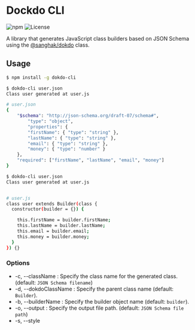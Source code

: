 # Dockdo CLI
![npm](https://img.shields.io/npm/v/@sanghak/dokdo-cli)
![License](https://img.shields.io/github/license/sanghaklee/dokdo-cli)

A library that generates JavaScript class builders based on JSON Schema using the [@sanghak/dokdo](https://www.npmjs.com/package/@sanghak/dokdo) class.

## Usage
```bash
$ npm install -g dokdo-cli

$ dokdo-cli user.json
Class user generated at user.js
```

```bash
# user.json
{
    "$schema": "http://json-schema.org/draft-07/schema#",
        "type": "object",
        "properties": {
        "firstName": { "type": "string" },
        "lastName": { "type": "string" },
        "email": { "type": "string" },
        "money": { "type": "number" }
    },
    "required": ["firstName", "lastName", "email", "money"]
}

$ dokdo-cli user.json
Class user generated at user.js


# user.js
class user extends Builder(class {
  constructor(builder = {}) {

    this.firstName = builder.firstName;
    this.lastName = builder.lastName;
    this.email = builder.email;
    this.money = builder.money;
  }
}) {}
```

### Options
- -c, --className <className>: Specify the class name for the generated class. (default: `JSON Schema filename`)
- -d, --dokdoClassName <dokdoClassName>: Specify the parent class name (default: `Builder`).
- -b, --builderName <builderName>: Specify the builder object name (default: `builder`).
- -o, --output <output>: Specify the output file path. (default: `JSON Schema file path`)
- -s, --style <style>: Specify the naming style (js or java, default: js).**

